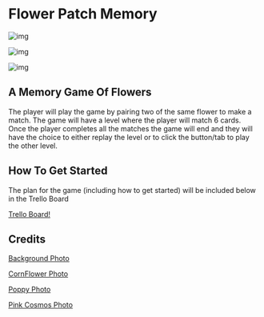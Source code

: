 # Flower Patch Memory

![img](https://lh3.googleusercontent.com/bFNuYvmwd2IYBvMkZ2uPLvyJZd-Mm_bWCbLWwqn_KQLRaoEYt3_V_7x_kwC2LK_rylcd7UgSjE1RhozeGKk1EsFFU2LDpUpabpdE3ECbjFQ_dI7p6GOFVOnKdXc3O5LoauwcUz8SnrU2nwMwRtjjXbUEY_fjLbhqzBWCvxwJup3NOqwi1y_gOcGRj5fZMHaES-RUvQ0iad7njNHXHHT9wBm6tPRUYBVx9HPTk5S7PhAS7FgE-_07KBmCrYzUmFsDNmFN_XMDX8WslI7RlN2EhS8OYCR2JkAHug74jQ4opRs4-xzPwbYgItgI39DdKaJH61lxQEBAeLA0SFPVTUDHokxPYinDFpuWf9GGbrqMR7h4hmNEaxaILNshEBJKSF0s_SCswquNDd5IAR3FHcdbMF_6MT1le_JalHuFYLEwIpeGgAEjJhte1fQPW4Imy-6qs0fyAEKTkrqr-3E7XcQ_u4BRcROgrp5G1NFl_d1NCU1CeFI4EZ1vn-Kdxky73pNgR-TleY3JobnM1NI_54M_93kIGx12SAd-qd3Pp5QZvf-Tr-PebK7vhjYxZn2dQ-iI3KGNtq2H7Vz0rc3U5ZWCqRUQ_Tg4K5sX2vACjtL3UJ4hR9YkVKxpM9Pjm90n27e2v4vFF7ycVAFG7i2-y5V1Phd6LHlnrFP8d5zj8R0uglYk1q4lhU1gTcM2YbngCSF02_G_y7OSn4pnJtE6pHjP-e2Tm3Oz5F_WSXhLCGES2ccFQ54mo89EvjkRvLlRXe_TaCDcU7xEZvCl-uJH0KnumcuZwP0NKp3GZC2GjsnhnS3vuMCrpDTOQGHjgY6FtizhZRa-N3k_Uy9FAgt02pTvNAbb7hq-lRQh3ZzkJnNM3YAfhPhcGug8b2lWxy74kJYVK_p5h0ACDqhdEPyYf4kfhFoEYoc7nb0gAixvDayLBA=w3456-h1930-no?authuser=0)

![img](https://lh3.googleusercontent.com/WJ57FN1sybBpbFLBa0EFqKyKTsN9zDfaYWLGg4xrX1X3OWlXGg5-0kAbU0nOErexmbvi-Vuq05ZmAOx9PYqB6m1mWcztvb4xgG29hSDVHZ-V9pG1xCTUsj3noe6utIsQGTbNDC64vlzkwfl18VrBkp_tP_lhJ6EXp-euOdp9c1ACXXI7OIr2a0GZ_0GyAQoKTUlxIiw7YVxzI9wpCSXRDiNWgyJ_4d9xOGbXtfeekDQFSw_Id_aRYyqwKdQk3XKy-Kg3CP2-jAb60XAz12ujx-n5Y-FofcNkXEnnaPeUJvNMo6iKbwtTfq2f6RUmVjTHLfLGNnBYCYz5FhB_Q8WFc4Z47OY4ZzaJijMaUjDqPUI3surkrOFaMv3aGv1e2GNKFD2_sphkrX_ikMTI2icJyDUVxFUZ7bEhTq6zd027CGLogCvDm3dxV9iY9bC3d6HCTeTsFgbxGVzTpPgU0HKcNsDZQOOBnGDv3xKsQ1upOeefpceM6gk7Bf82q7mKJvyu5ITVA7237gkFYUUWg3PbcW4SnSIiY5jxIp6TWOy2kRQFfbvebtz_GXnu1Me2oQyA5WjvQjWbnKzi_NyqLklUGDK4TzJYGggoHsebhuhgwLAD9XwioYagknvla0LDNMexUkDxH3uypiHvn0w8Ke9uJuLNV6VEgfEK-_JvMArqU9FVTGjNeoIpUPuU7R8EMUoABuo6-_67EPCfa3qeWiDY5BDDDiirXFvlj2icWcmXbuzdvYdGcPtnHFsY2ba8EwBCyu-DQqnmw1GPTuaePXkitof-yMVuCCzDihCt7ZswUDO8--bgtKlmfAZeaPvDGPpUPZ3ULNnsA7Cvv6W-eKZ21YtECSEQu_wlFeOMW2RtKoHnpb7tZqRp3Vl3fMqm0PcDFD8Em9S6Ilbzw-DINZvPBf-1W66CkoHILryFqKV4aw=w3454-h1938-no?authuser=0)

![img](https://lh3.googleusercontent.com/SP63wAmmXw8gqtCskNFcu8R-pqX-32Z-mgPdXsLJMjbY9zRo-fySZMyJMd8rZlJB3qKFre2Xua0vGTodMLxWKUQfvEhvI7Ouu9tHvsw9Im_QvDbj0NB3KSfFCp86l5DNDR2gHh3CogVA4LKuKr03VymTRc_GjK8aJv0ePtWjSIdMYhITUx4K-YFmF0bGHNBXv5lLJ5zQrI_xL5RupFbVmk0fvREEWj7AWu20U0BWuq1kTOts6SFQBF1I_t9sJyLgR0wQhrkqlxqfjO6ALPY7pQuu7QWaToOXfKMtj111q1DLXB-kDmW0puuOLmBQw3fRfodmv4LfoFakIy8MIr6RUHGBhlVt0X4otwe_asMOX20Rkz6SnuALMDVEvFUjaUuaIIXVBga45CKqbo_IsDelWqiV-gj-tEaQ37-JAR_2qCEhzxVUAgKjJfd-I_t-XFAsnYeBj_k0vLTqYU-I0ZJkN_mX9wfmyy5ZVPgelcw_QE3fQcgKHFtKzFJ43mKLFL35YCzM6a9tJ4D-r6OEkGZ8HFbc8KhHb6j1XVLayJlLBlhlXYg5HyRyRdW-AbeMLeXahfgm1Hr62wY6ewlLQZS78luFBBxCLxwOG_zgJgyd-sDm20BLawCEumedooKVG_7y3lTGDmmka0SSnBKuMAFlD7QgC4Y2I28IB6JwSXM3dSsROPmksiTqEKLXxHbFbIEl2gXo9xRKf6M2tpcX4JZzHqYTkIEDiSCB6p4bpMcyIdvJN-e61m_n-56wdWljqWE0UeUeB2E5vOU1yiSy5pAJCgtxQIaO2-e25qC64_ys9l7S7bbguxcIo7326FFI2hWdxrEG-mcI7BObV-DeTHI0Au1pQCxXq7bgT-mD9TpDY0LaQWlwNNCSNxVA2OAdP70y322fCWNrXx02pr8k1GEIX7iiiu1bdBxFrzsv4khxEQ=w3456-h1932-no?authuser=0x)

## A Memory Game Of Flowers

The player will play the game by pairing two of the same flower to make a match. The game will have a level where the player will match 6 cards. Once the player completes all the matches the game will end and they will have the choice to either replay the level or to click the button/tab to play the other level.

## How To Get Started

The plan for the game (including how to get started) will be included below in the Trello Board

[Trello Board!](https://trello.com/invite/b/rfZPE9jB/341e1f953a6daddfb77247f786a8ca36/flowerpatchmemory)

## Credits

[Background Photo](https://unsplash.com/photos/FlZdrpvzORY)

[CornFlower Photo](https://images.unsplash.com/photo-1625687848550-79eefa168c28?ixlib=rb-1.2.1&ixid=MnwxMjA3fDB8MHxzZWFyY2h8MTB8fGNvcm5mbG93ZXJ8ZW58MHx8MHx8&auto=format&fit=crop&w=500&q=60)

[Poppy Photo](https://cdn.pixabay.com/photo/2018/05/25/20/55/poppy-3430058__340.jpg)

[Pink Cosmos Photo](https://cdn.pixabay.com/photo/2019/08/21/18/30/cosmea-4421744__340.jpg)
